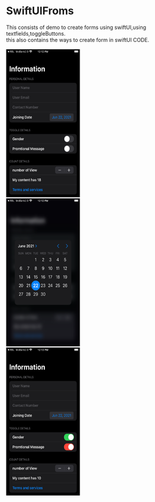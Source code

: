 # SwiftUIFroms
This consists of demo to create forms using swiftUI,using textfields,toggleButtons.<br>
this also contains the ways to create form in swiftUI CODE.<br>
<br>
<img src = "https://github.com/mksmanish/SwiftUIFroms/blob/main/screenshots/Simulator%20Screen%20Shot%20-%20iPhone%208%20-%202021-06-22%20at%2012.12.04.png" width="200" height="400" ><br>
<img src = "https://github.com/mksmanish/SwiftUIFroms/blob/main/screenshots/Simulator%20Screen%20Shot%20-%20iPhone%208%20-%202021-06-22%20at%2012.12.20.png" width="200" height="400" ><br>
<img src = "https://github.com/mksmanish/SwiftUIFroms/blob/main/screenshots/Simulator%20Screen%20Shot%20-%20iPhone%208%20-%202021-06-22%20at%2012.13.33.png" width="200" height="400" ><br>
<br>


